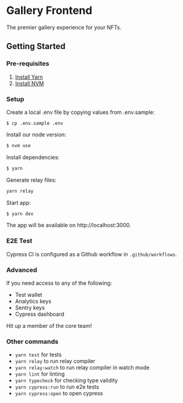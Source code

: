 # Gallery Frontend

The premier gallery experience for your NFTs.

## Getting Started

### Pre-requisites

1. [Install Yarn](https://classic.yarnpkg.com/en/docs/install)
2. [Install NVM](https://github.com/nvm-sh/nvm)

### Setup

Create a local .env file by copying values from .env.sample:

```terminal
$ cp .env.sample .env
```

Install our node version:

```bash
$ nvm use
```

Install dependencies:

```bash
$ yarn
```

Generate relay files:

```bash
yarn relay
```

Start app:

```bash
$ yarn dev
```

The app will be available on http://localhost:3000.

### E2E Test

Cypress CI is configured as a Github workflow in `.github/workflows`.

### Advanced

If you need access to any of the following:

- Test wallet
- Analytics keys
- Sentry keys
- Cypress dashboard

Hit up a member of the core team!

### Other commands

- `yarn test` for tests
- `yarn relay` to run relay compiler
- `yarn relay:watch` to run relay compiler in watch mode
- `yarn lint` for linting
- `yarn typecheck` for checking type validity
- `yarn cypress:run` to run e2e tests
- `yarn cypress:open` to open cypress

